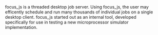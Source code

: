 focus_js is a threaded desktop job server. Using focus_js, the user may
efficently schedule and run many thousands of individual jobs on a single
desktop client. focus_js started out as an internal tool, developed specifically
for use in testing a new microprocessor simulator implementation.
